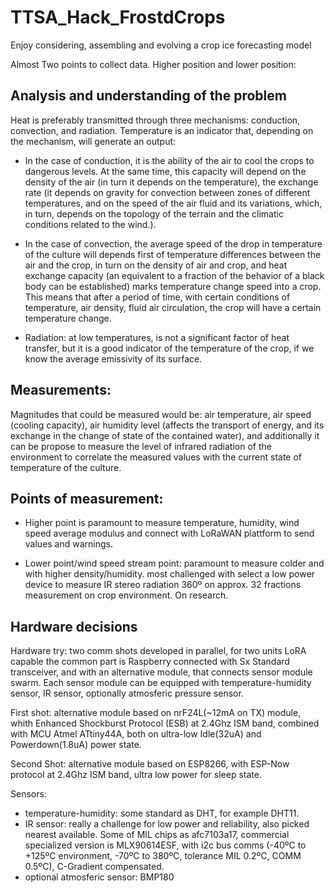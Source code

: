 # TTSA_Hack_FrostdCrops
Enjoy considering, assembling and evolving a crop ice forecasting model

Almost Two points to collect data. Higher position and lower position: 

## Analysis and understanding of the problem


Heat is preferably transmitted through three mechanisms: conduction, convection, and radiation. Temperature is an indicator that, depending on the mechanism, will generate an output:

- In the case of conduction, it is the ability of the air to cool the crops to dangerous levels. At the same time, this capacity will depend on the density of the air (in turn it depends on the temperature), the exchange rate (it depends on gravity for convection between zones of different temperatures, and on the speed of the air fluid and its variations, which, in turn, depends on the topology of the terrain and the climatic conditions related to the wind.).

- In the case of convection, the average speed of the drop in temperature of the culture will depends first of temperature differences between the air and the crop, in turn on the density of air and crop, and heat exchange capacity (an equivalent to a fraction of the behavior of a black body can be established) marks temperature change speed into a crop. This means that after a period of time, with certain conditions of temperature, air density, fluid air circulation, the crop will have a certain temperature change.

- Radiation: at low temperatures, is not a significant factor of heat transfer, but it is a good indicator of the temperature of the crop, if we know the average emissivity of its surface.

## Measurements:


Magnitudes that could be measured would be: air temperature, air speed (cooling capacity), air humidity level (affects the transport of energy, and its exchange in the change of state of the contained water), and additionally it can be propose to measure the level of infrared radiation of the environment to correlate the measured values with the current state of temperature of the culture.


## Points of measurement: 


- Higher point is paramount to measure temperature, humidity, wind speed average modulus and connect with LoRaWAN plattform to send values and warnings.

- Lower point/wind speed stream point: paramount to measure colder and with higher density/humidity. most challenged with select a low power device to measure IR stereo radiation 360º on approx. 32 fractions measurement on crop environment. On research.

## Hardware decisions

Hardware try: two comm shots developed in parallel, for two units LoRA capable the common part is Raspberry connected with Sx Standard transceiver, and with an alternative module, that connects sensor module swarm. Each sensor module can be equipped with temperature-humidity sensor, IR sensor, optionally atmosferic pressure sensor.

First shot: alternative module based on nrF24L(~12mA on TX) module, whith Enhanced Shockburst Protocol (ESB) at 2.4Ghz ISM band, combined with MCU Atmel ATtiny44A, both on ultra-low Idle(32uA) and Powerdown(1.8uA) power state.

Second Shot: alternative module based on ESP8266, with ESP-Now protocol at 2.4Ghz ISM band, ultra low power for sleep state.

Sensors:
- temperature-humidity: some standard as DHT, for example DHT11.
- IR sensor: really a challenge for low power and reliability, also picked nearest available. Some of MIL chips as afc7103a17, commercial specialized version is MLX90614ESF, with i2c bus comms (-40ºC to +125ºC environment, -70ºC to 380ºC, tolerance MIL 0.2ºC, COMM 0.5ºC), C-Gradient compensated.
- optional atmosferic sensor: BMP180
